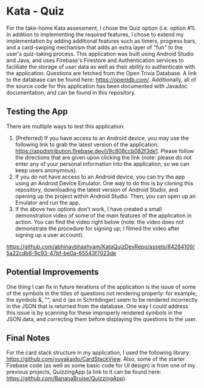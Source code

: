 # Kata - Quiz
For the take-home Kata assessment, I chose the Quiz option (i.e. option #1). In addition to implementing the required features, I chose to extend my implementation by adding additional features such as timers, progress bars, and a card-swiping mechanism that adds an extra layer of "fun"
to the user's quiz-taking process. This application was built using Android Studio and Java, and uses Firebase's Firestore and Authentication services to facliliate the storage of user data as well as their ability to authenticate with the application. Questions are fetched from the Open Trivia Database. A link to the database can be found here: https://opentdb.com/. Additionally, all of the source code for this application has been documented with Javadoc documentation, and can be found in this repository.

## Testing the App
There are multiple ways to test this application: 
  1. (Preferred) If you have access to an Android device, you may use the following link to grab the latest version of the application: https://appdistribution.firebase.dev/i/9c808ccb082f3de1. Please follow the directions that are given upon clicking the link (note: please do not enter any of your personal information into the application, so we can keep users anonymous).
  2. If you do not have access to an Android device, you can try the app using an Android Device Emulator. One way to do this is by cloning this repository, downloading the latest version of Android Studio, and opening up the project within Android Studio. Then, you can open up an Emulator and run the app.
  3. If the above two options don't work, I have created a small demonstration video of some of the main features of the application in action. You can find the video right below (note: the video does not demonstrate the procedure for signing up; I filmed the video after signing up a user account).

https://github.com/abhinavbhashyam/KataQuizDevRepo/assets/84284109/5a22cdb6-9c93-47bf-be0a-65543f7023de

## Potential Improvements
One thing I can fix in future iterations of the application is the issue of some of the symbols in the titles of questions not rendering properly: for example, the symbols &, "", and ö (as in Schrödinger) seem to be rendered incorrectly in the JSON that is returned from the database. One way I could address this issue is by scanning for these improperly rendered symbols in the JSON data, and correcting them before displaying the questions to the user.

## Final Notes
For the card stack structure in my application, I used the following library: https://github.com/yuyakaido/CardStackView.
Also, some of the starter Firebase code (as well as some basic code for UI design) is from one of my previous projects, QuizzingApp (a link to it can be found here: https://github.com/BananaBruise/QuizzingApp).

